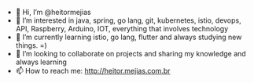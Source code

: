 - 👋 Hi, I’m @heitormejias
- 👀 I’m interested in java, spring, go lang, git, kubernetes, istio, devops, API, Raspberry, Arduino, IOT, everything that involves technology
- 🌱 I’m currently learning istio, go lang, flutter and always studying new things. =)
- 💞️ I’m looking to collaborate on projects and sharing my knowledge and always learning
- 📫 How to reach me: http://heitor.mejias.com.br

<!---
heitormejias/heitormejias is a ✨ special ✨ repository because its `README.md` (this file) appears on your GitHub profile.
You can click the Preview link to take a look at your changes.
--->
